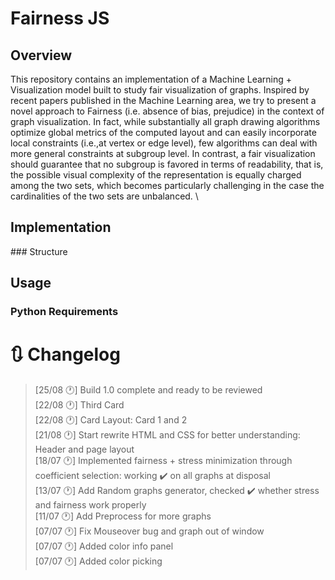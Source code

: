 # Fairness JS

## Overview
This repository contains an implementation of a Machine Learning + Visualization model built to study fair visualization of graphs. Inspired by recent papers published in the Machine Learning area, we try to present a novel approach to Fairness (i.e. absence of bias, prejudice) in the context of graph visualization. In fact, while substantially all graph drawing algorithms optimize global metrics of the computed layout and can easily incorporate local constraints (i.e.,at vertex or edge level), few algorithms can deal with more general constraints at subgroup level. In contrast, a fair visualization should guarantee that no subgroup is favored in terms of readability, that is, the possible visual complexity of the representation is equally charged among the two sets, which becomes particularly challenging in the case the cardinalities of the two sets are unbalanced. \\



## Implementation

### Structure

## Usage

### Python Requirements


# 🔃 Changelog

> [25/08 🕐] Build 1.0 complete and ready to be reviewed \
> [22/08 🕐] Third Card \
> [22/08 🕐] Card Layout: Card 1 and 2\
> [21/08 🕐] Start rewrite HTML and CSS for better understanding: Header and page layout\
> [18/07 🕐] Implemented fairness + stress minimization through coefficient selection: working ✔️  on all graphs at disposal\
> [13/07 🕐] Add Random graphs generator, checked ✔️ whether stress and fairness work properly\
> [11/07 🕐] Add Preprocess for more graphs\
> [07/07 🕐] Fix Mouseover bug and graph out of window\
> [07/07 🕐] Added color info panel\
> [07/07 🕐] Added color picking
